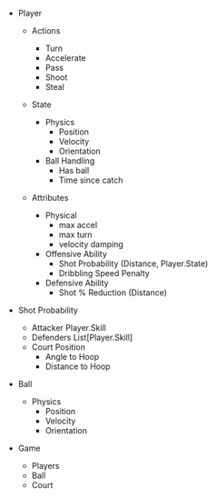 - Player
    - Actions
        - Turn
        - Accelerate
        - Pass
        - Shoot
        - Steal

    - State
        - Physics
            - Position
            - Velocity
            - Orientation
        - Ball Handling
            - Has ball
            - Time since catch
 
    - Attributes
        - Physical
            - max accel
            - max turn
            - velocity damping
        - Offensive Ability
            - Shot Probability (Distance, Player.State)
            - Dribbling Speed Penalty
        - Defensive Ability
            - Shot % Reduction (Distance)

- Shot Probability
    - Attacker Player.Skill
    - Defenders List[Player.Skill]
    - Court Position
        - Angle to Hoop
        - Distance to Hoop


- Ball
    - Physics
        - Position
        - Velocity
        - Orientation
    

- Game
    - Players
    - Ball
    - Court
        
        
